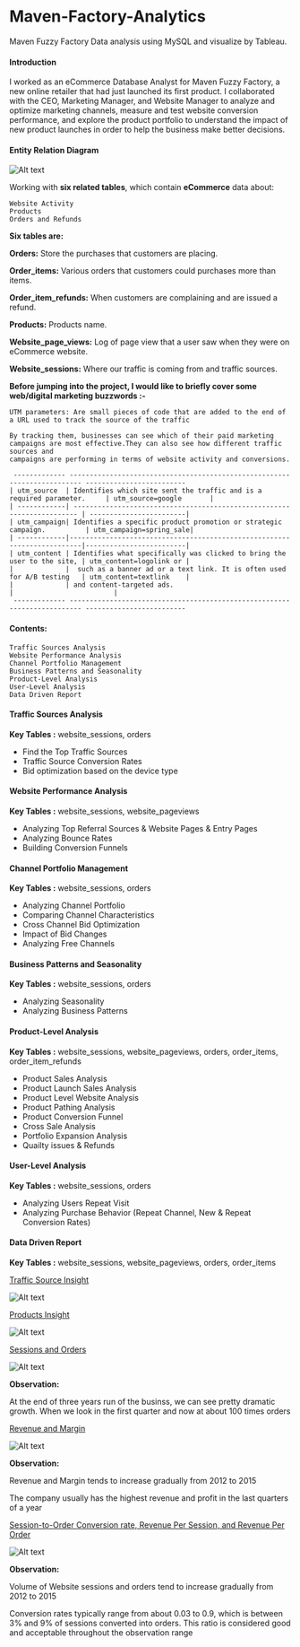 # Maven-Factory-Analytics
Maven Fuzzy Factory Data analysis using MySQL and visualize by Tableau.

#### Introduction

I worked as an eCommerce Database Analyst for Maven Fuzzy Factory, a new online retailer that had just launched its first product. I collaborated with the CEO, Marketing Manager, and Website Manager to analyze and optimize marketing channels, measure and test website conversion performance, and explore the product portfolio to understand the impact of new product launches in order to help the business make better decisions.


#### Entity Relation Diagram

![Alt text](ERD.png)

Working with **six related tables**, which contain **eCommerce** data about:

    Website Activity
    Products
    Orders and Refunds

**Six tables are:**

**Orders:** Store the purchases that customers are placing.

**Order_items:** Various orders that customers could purchases more than items.

**Order_item_refunds:** When customers are complaining and are issued a refund.

**Products:** Products name.

**Website_page_views:** Log of page view that a user saw when they were on eCommerce website.

**Website_sessions:** Where our traffic is coming from and traffic sources.


**Before jumping into the project, I would like to briefly cover some web/digital marketing buzzwords :-**
    
    UTM parameters: Are small pieces of code that are added to the end of a URL used to track the source of the traffic
    
    By tracking them, businesses can see which of their paid marketing campaigns are most effective.They can also see how different traffic sources and 
    campaigns are performing in terms of website activity and conversions.

     ------------- ------------------------------------------------------------------------- -------------------------
    | utm_source  | Identifies which site sent the traffic and is a required parameter.     | utm_source=google       |
    | ------------| ----------------------------------------------------------------------- | ------------------------|
    | utm_campaign| Identifies a specific product promotion or strategic campaign.          | utm_campaign=spring_sale|
    | ------------|-------------------------------------------------------------------------|-------------------------|
    | utm_content | Identifies what specifically was clicked to bring the user to the site, | utm_content=logolink or |
    |             |  such as a banner ad or a text link. It is often used for A/B testing   | utm_content=textlink    |
    |             | and content-targeted ads.                                               |                         |
     ------------- ------------------------------------------------------------------------- -------------------------  

#### Contents:
    Traffic Sources Analysis
    Website Performance Analysis
    Channel Portfolio Management
    Business Patterns and Seasonality
    Product-Level Analysis
    User-Level Analysis
    Data Driven Report


#### Traffic Sources Analysis

**Key Tables :**    website_sessions, orders

*   Find the Top Traffic Sources
*   Traffic Source Conversion Rates
*   Bid optimization based on the device type

#### Website Performance Analysis

**Key Tables :**    website_sessions, website_pageviews

*   Analyzing Top Referral Sources & Website Pages & Entry Pages
*   Analyzing Bounce Rates 
*   Building Conversion Funnels 


#### Channel Portfolio Management

**Key Tables :**    website_sessions, orders  

*   Analyzing Channel Portfolio
*   Comparing Channel Characteristics
*   Cross Channel Bid Optimization
*   Impact of Bid Changes
*   Analyzing Free Channels


#### Business Patterns and Seasonality

**Key Tables :**    website_sessions, orders

*   Analyzing Seasonality
*   Analyzing Business Patterns


#### Product-Level Analysis

**Key Tables :**    website_sessions, website_pageviews, orders, order_items, order_item_refunds

*   Product Sales Analysis
*   Product Launch Sales Analysis
*   Product Level Website Analysis
*   Product Pathing Analysis
*   Product Conversion Funnel
*   Cross Sale Analysis
*   Portfolio Expansion Analysis
*   Quailty issues & Refunds


#### User-Level Analysis

**Key Tables :**    website_sessions, orders

*   Analyzing Users Repeat Visit
*   Analyzing Purchase Behavior (Repeat Channel, New & Repeat Conversion Rates)


#### Data Driven Report

**Key Tables :**    website_sessions, website_pageviews, orders, order_items

<a href='https://public.tableau.com/views/MavenFuzzyFactory-TrafficSourceAnalysis/Dashboard2?:language=en-US&:display_count=n&:origin=viz_share_link'> Traffic Source Insight </a>

![Alt text](<Insights/Dashboard 2.png>)


<a href='https://public.tableau.com/views/MavenFuzzyFactory-Products/Products?:language=en-US&:display_count=n&:origin=viz_share_link'> Products Insight </a>

![Alt text](<Insights/Dashboard 1.png>)


<a href='https://public.tableau.com/views/MavenFuzzyFactory_17038676847260/SessionsVS_Orders?:language=en-US&:display_count=n&:origin=viz_share_link'> Sessions and Orders </a>

![Alt text](<Insights/Sessions VS. Orders.png>)

**Observation:**

At the end of three years run of the businss, we can see pretty dramatic growth. When we look in the first quarter and now at about 100 times orders  

<a href='https://public.tableau.com/views/MavenFuzzyFactory4/RevenueVS_Margin?:language=en-US&:display_count=n&:origin=viz_share_link'> Revenue and Margin </a>

![Alt text](<Insights/Revenue VS. Margin.png>)

**Observation:**

Revenue and Margin tends to increase gradually from 2012 to 2015

The company usually has the highest revenue and profit in the last quarters of a year

<a href='https://public.tableau.com/views/MavenFuzzyFactory2/CVRRevenuePerSessionandOrder?:language=en-US&:display_count=n&:origin=viz_share_link'> Session-to-Order Conversion rate, Revenue Per Session, and Revenue Per Order </a>

![Alt text](<Insights/Revenue Per (Session and Order) & CVR.png>)

**Observation:**

Volume of Website sessions and orders tend to increase gradually from 2012 to 2015

Conversion rates typically range from about 0.03 to 0.9, which is between 3% and 9% of sessions converted into orders. This ratio is considered good and acceptable throughout the observation range